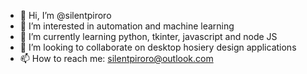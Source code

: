 - 👋 Hi, I’m @silentpiroro
- 👀 I’m interested in automation and machine learning
- 🌱 I’m currently learning python, tkinter, javascript and node JS
- 💞️ I’m looking to collaborate on desktop hosiery design applications
- 📫 How to reach me: silentpiroro@outlook.com

<!---
silentpiroro/silentpiroro is a ✨ special ✨ repository because its `README.md` (this file) appears on your GitHub profile.
You can click the Preview link to take a look at your changes.
--->
